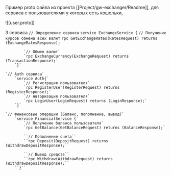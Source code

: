 Пример proto файла из проекта [[Project/gw-exchanger/Readme]], для сервиса с пользователями у которых есть кошельки,

![[user.proto]]

3 сервиса
	`// Определение сервиса`
		`service ExchangeService {`
		    `// Получение курсов обмена всех валют`
		    `rpc GetExchangeRates(RatesRequest) returns (ExchangeRatesResponse);`
		
		    `// Обмен валют`
			`rpc ExchangeCurrency(ExchangeRequest) returns (TransactionResponse);`
		`}`
	
	`// Auth сервиса`
		`service Auth{`
		    `// Регистрация пользователя`
		    `rpc RegisterUser(RegisterRequest) returns (RegisterResponse);`
		    `// Авторизация пользователя`
		    `rpc LoginUser(LoginRequest) returns (LoginResponse);`
		`}`
	
	`// Финансовые операции (Баланс, пополнение, вывод)`
		`service FinancialService {`
		    `// Получение баланса пользователя`
		    `rpc GetBalance(GetBalanceRequest) returns (BalanceResponse);`
		    
		    ``// Пополнение счета``
		    ``rpc Deposit(DepositRequest) returns (WithdrawDepositResponse);``
		
		    ``// Вывод средств``
			``rpc Withdraw(WithdrawRequest) returns (WithdrawDepositResponse);``
		``}``